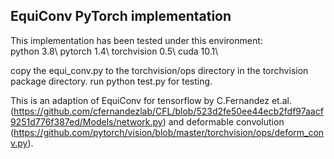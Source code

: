 ## EquiConv PyTorch implementation

This implementation has been tested under this environment:\
python 3.8\ 
pytorch 1.4\ 
torchvision 0.5\ 
cuda 10.1\

copy the equi_conv.py to the torchvision/ops directory in the torchvision package directory.
run python test.py for testing. 

This is an adaption of EquiConv for tensorflow by C.Fernandez et.al. (https://github.com/cfernandezlab/CFL/blob/523d2fe50ee44ecb2fdf97aacf9251d776f387ed/Models/network.py) and deformable convolution (https://github.com/pytorch/vision/blob/master/torchvision/ops/deform_conv.py).

    
